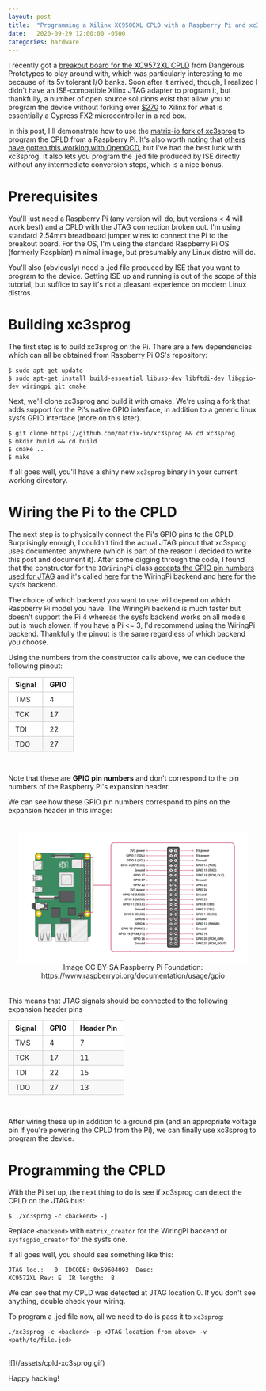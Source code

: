 ```yaml
---
layout: post
title:  "Programming a Xilinx XC9500XL CPLD with a Raspberry Pi and xc3sprog"
date:   2020-09-29 12:00:00 -0500
categories: hardware
---
```

I recently got a [breakout board for the XC9572XL CPLD](http://dangerousprototypes.com/docs/XC9500XL_CPLD_breakout_board)
from Dangerous Prototypes to play around with, which was particularly interesting to me because of its 5v tolerant I/O banks.
Soon after it arrived, though, I realized I didn't have an ISE-compatible Xilinx JTAG adapter to program it, but
thankfully, a number of open source solutions exist that allow you to program the device without forking over
[$270](https://www.mouser.com/ProductDetail/Xilinx/HW-USB-II-G?qs=rrS6PyfT74cTrO3YL49xhw%3D%3D) to Xilinx for what is
essentially a Cypress FX2 microcontroller in a red box.

In this post, I'll demonstrate how to use the [matrix-io fork of xc3sprog](https://github.com/matrix-io/xc3sprog) to
program the CPLD from a Raspberry Pi. It's also worth noting that [others have gotten this working with OpenOCD](https://medium.com/@jim.mussared/programming-a-xc9500xl-cpld-with-a-raspberry-pi-667dd9d6b5af),
but I've had the best luck with xc3sprog. It also lets you program the .jed file produced by ISE directly without any
intermediate conversion steps, which is a nice bonus.

# Prerequisites

You'll just need a Raspberry Pi (any version will do, but versions < 4 will work best) and a CPLD with the JTAG
connection broken out. I'm using standard 2.54mm breadboard jumper wires to connect the Pi to the breakout board.
For the OS, I'm using the standard Raspberry Pi OS (formerly Raspbian) minimal image, but presumably any
Linux distro will do.

You'll also (obviously) need a .jed file produced by ISE that you want to program to the device. Getting ISE
up and running is out of the scope of this tutorial, but suffice to say it's not a pleasant experience on
modern Linux distros.

# Building xc3sprog

The first step is to build xc3sprog on the Pi. There are a few dependencies which can all be obtained from Raspberry Pi OS's
repository:

```
$ sudo apt-get update
$ sudo apt-get install build-essential libusb-dev libftdi-dev libgpio-dev wiringpi git cmake
```

Next, we'll clone xc3sprog and build it with cmake. We're using a fork that adds support for the Pi's native GPIO interface,
in addition to a generic linux sysfs GPIO interface (more on this later).
```
$ git clone https://github.com/matrix-io/xc3sprog && cd xc3sprog
$ mkdir build && cd build
$ cmake ..
$ make
```

If all goes well, you'll have a shiny new `xc3sprog` binary in your current working directory.

# Wiring the Pi to the CPLD

The next step is to physically connect the Pi's GPIO pins to the CPLD. Surprisingly enough, I couldn't find the actual
JTAG pinout that xc3sprog uses documented anywhere (which is part of the reason I decided to write this post and document it).
After some digging through the code, I found that the constructor for the `IOWiringPi` class [accepts the GPIO pin numbers
used for JTAG](https://github.com/matrix-io/xc3sprog/blob/master/iowiringpi.h) and it's called [here](https://github.com/matrix-io/xc3sprog/blob/master/iomatrixcreator.cpp)
for the WiringPi backend and [here](https://github.com/matrix-io/xc3sprog/blob/master/sysfscreator.cpp) for the sysfs backend.

The choice of which backend you want to use will depend on which Raspberry Pi model you have. The WiringPi backend is much
faster but doesn't support the Pi 4 whereas the sysfs backend works on all models but is much slower. If you have a Pi <= 3,
I'd recommend using the WiringPi backend. Thankfully the pinout is the same regardless of which backend you choose.

Using the numbers from the constructor calls above, we can deduce the following pinout:

| Signal | GPIO |
|--------|------|
| TMS    |  4   |
| TCK    |  17  |
| TDI    |  22  |
| TDO    |  27  |

<br/>

Note that these are **GPIO pin numbers** and don't correspond to the pin numbers of the Raspberry Pi's expansion header.

We can see how these GPIO pin numbers correspond to pins on the expansion header in this image:
<figure class="image">
<img src="/assets/raspi-gpio.png">
<figcaption>Image CC BY-SA Raspberry Pi Foundation: https://www.raspberrypi.org/documentation/usage/gpio</figcaption>
</figure>

This means that JTAG signals should be connected to the following expansion header pins

| Signal | GPIO | Header Pin |
|--------|------|------------|
| TMS    |  4   |     7      |
| TCK    |  17  |     11     |
| TDI    |  22  |     15     |
| TDO    |  27  |     13     |

<br/>

After wiring these up in addition to a ground pin (and an appropriate voltage pin if you're powering the CPLD from the Pi), we can
finally use xc3sprog to program the device.

# Programming the CPLD

With the Pi set up, the next thing to do is see if xc3sprog can detect the CPLD on the JTAG bus:
```
$ ./xc3sprog -c <backend> -j
```
Replace `<backend>` with `matrix_creator` for the WiringPi backend or `sysfsgpio_creator` for the sysfs one.

If all goes well, you should see something like this:
```
JTAG loc.:   0  IDCODE: 0x59604093  Desc:                       XC9572XL Rev: E  IR length:  8
```
We can see that my CPLD was detected at JTAG location 0. If you don't see anything, double check your wiring.

To program a .jed file now, all we need to do is pass it to `xc3sprog`:
```
./xc3sprog -c <backend> -p <JTAG location from above> -v <path/to/file.jed>
```

<br/>
![](/assets/cpld-xc3sprog.gif)
<br/>

Happy hacking!

<style>

figure {
    display: inline-block;
    margin: 20px;
}
figure img {
    vertical-align: top;
}
figure figcaption {
    text-align: center;
}

// Table style from: https://gist.github.com/andyferra/2554919

p, blockquote, ul, ol, dl, li, table, pre {
  margin: 15px 0; }

table {
  padding: 0; }
  table tr {
    border-top: 1px solid #cccccc;
    background-color: white;
    margin: 0;
    padding: 0; }
    table tr:nth-child(2n) {
      background-color: #f8f8f8; }
    table tr th {
      font-weight: bold;
      border: 1px solid #cccccc;
      text-align: left;
      margin: 0;
      padding: 6px 13px; }
    table tr td {
      border: 1px solid #cccccc;
      text-align: left;
      margin: 0;
      padding: 6px 13px; }
    table tr th :first-child, table tr td :first-child {
      margin-top: 0; }
    table tr th :last-child, table tr td :last-child {
      margin-bottom: 0; }

</style>
